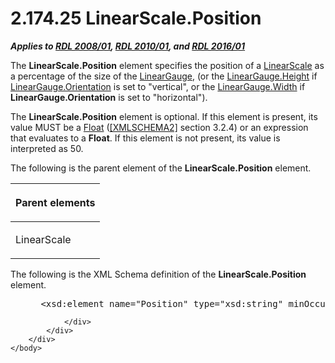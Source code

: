 <html dir="LTR" xmlns:mshelp="http://msdn.microsoft.com/mshelp" xmlns:ddue="http://ddue.schemas.microsoft.com/authoring/2003/5" xmlns:xlink="http://www.w3.org/1999/xlink" xmlns:tool="http://www.microsoft.com/tooltip">
    <head>
        <meta http-equiv="Content-Type" content="text/html; CHARSET=utf-8"></meta>
        <meta name="save" content="history"></meta>
        <title>2.174.25 LinearScale.Position</title>
        <xml>
            <mshelp:toctitle title="2.174.25 LinearScale.Position"></mshelp:toctitle>
            <mshelp:rltitle title="[MS-RDL]: LinearScale.Position"></mshelp:rltitle>
            <mshelp:keyword index="A" term="e2242cd0-2335-41a4-9ec4-f28fbb534a08"></mshelp:keyword>
            <mshelp:attr name="DCSext.ContentType" value="open specification"></mshelp:attr>
            <mshelp:attr name="AssetID" value="e2242cd0-2335-41a4-9ec4-f28fbb534a08"></mshelp:attr>
            <mshelp:attr name="TopicType" value="kbRef"></mshelp:attr>
            <mshelp:attr name="DCSext.Title" value="[MS-RDL]: LinearScale.Position" />
        </xml>
    </head>
    <body>
        <div id="header">
            <h1 class="heading">2.174.25 LinearScale.Position</h1>
        </div>
        <div id="mainSection">
            <div id="mainBody">
                <div id="allHistory" class="saveHistory"></div>
                <div id="sectionSection0" class="section" name="collapseableSection">
                    

<p><b><i>Applies to </i></b><a href="1e855f94-4617-47e4-b89e-0856c6cb420f.htm"><b><i>RDL 2008/01</i></b></a><b><i>,
</i></b><a href="3428e690-a348-4ec7-8a6a-8efb42d2cdee.htm"><b><i>RDL 2010/01</i></b></a><b><i>,
and </i></b><a href="52ce3983-2bfc-4e72-9359-42aaf5fe4509.htm"><b><i>RDL 2016/01</i></b></a></p>

<p>The <b>LinearScale.Position</b> element specifies the
position of a <a href="744f8b40-7ad5-4652-94a1-76ae5df59389.htm">LinearScale</a>
as a percentage of the size of the <a href="021b569b-07ae-462a-ac62-d3ab51f183f5.htm">LinearGauge</a>, (or the <a href="94a71e91-ea0e-4b83-9876-05918d7fb779.htm">LinearGauge.Height</a> if <a href="3dc97d26-d6ab-407e-86bb-5697518f207a.htm">LinearGauge.Orientation</a> is
set to &quot;vertical&quot;, or the <a href="fd7434ea-3f32-4ad8-838c-ed224213a602.htm">LinearGauge.Width</a> if <b>LinearGauge.Orientation</b>
is set to &quot;horizontal&quot;). </p>

<p>The <b>LinearScale.Position</b> element is optional. If this
element is present, its value MUST be a <a href="c7d0946f-992e-4abc-a304-09b53e030692.htm">Float</a> (<a href="https://go.microsoft.com/fwlink/?LinkId=90610">[XMLSCHEMA2]</a> section
3.2.4) or an expression that evaluates to a <b>Float</b>. If this element is
not present, its value is interpreted as 50.</p>

<p>The following is the parent element of the <b>LinearScale.Position</b>
element.</p>

<table>
 <thead>
  <tr>
   <th>
   <p>Parent elements</p>
   </th>
  </tr>
 </thead>
 <tr>
  <td>
  <p>LinearScale</p>
  </td>
 </tr>
</table>

<p>The following is the XML Schema definition of the <b>LinearScale.Position</b>
element.</p>

<dl>
<dd>
<div><pre> &lt;xsd:element name=&quot;Position&quot; type=&quot;xsd:string&quot; minOccurs=&quot;0&quot; 
</pre></div>
</dd></dl>


                </div>
            </div>
        </div>
    </body>
</html>